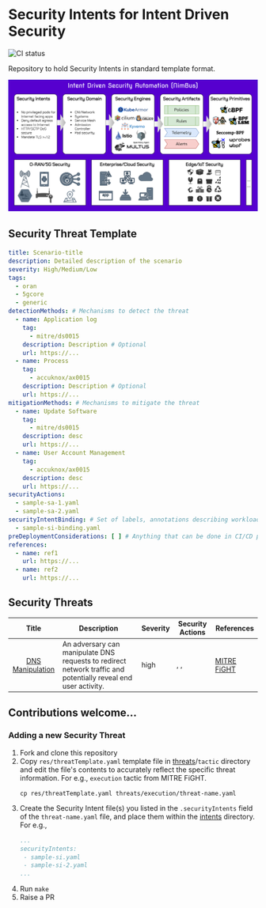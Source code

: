 <!-- THIS IS AN AUTO-GENERATED FILE by ./scripts/gendoc.sh. DO NOT EDIT MANUALLY -->

# Security Intents for Intent Driven Security

![CI status](https://github.com/5GSEC/security-intents/actions/workflows/ci-verify.yml/badge.svg)

Repository to hold Security Intents in standard template format.

![](res/nimbus.png)

## Security Threat Template
```yaml
title: Scenario-title
description: Detailed description of the scenario
severity: High/Medium/Low
tags:
  - oran
  - 5gcore
  - generic
detectionMethods: # Mechanisms to detect the threat
  - name: Application log
    tag:
      - mitre/ds0015
    description: Description # Optional
    url: https://...
  - name: Process
    tag:
      - accuknox/ax0015
    description: Description # Optional
    url: https://...
mitigationMethods: # Mechanisms to mitigate the threat
  - name: Update Software
    tag:
      - mitre/ds0015
    description: desc
    url: https://...
  - name: User Account Management
    tag:
      - accuknox/ax0015
    description: desc
    url: https://...
securityActions:
  - sample-sa-1.yaml
  - sample-sa-2.yaml
securityIntentBinding: # Set of labels, annotations describing workloads who would be impacted by this threat
  - sample-si-binding.yaml
preDeploymentConsiderations: [ ] # Anything that can be done in CI/CD pipelines that can alleviate this threat
references:
  - name: ref1
    url: https://...
  - name: ref2
    url: https://...
```

## Security Threats

| Title | Description | Severity | Security Actions | References |
|:-----:|-------------|----------|------------|------------|
   | [DNS Manipulation](threats/mitre/dnsManipulation.yaml) | An adversary can manipulate DNS requests to redirect network traffic and potentially reveal end user activity. | high | , , |[MITRE FiGHT](https://fight.mitre.org/techniques/FGT5006) |

## Contributions welcome...

### Adding a new Security Threat

1. Fork and clone this repository
2. Copy `res/threatTemplate.yaml` template file in [threats](threats)/`tactic` directory and edit the file's contents to
   accurately reflect the specific threat information. For e.g., `execution` tactic from MITRE FiGHT.
   ```shell
   cp res/threatTemplate.yaml threats/execution/threat-name.yaml
    ```
3. Create the Security Intent file(s) you listed in the `.securityIntents` field of the `threat-name.yaml` file, and
   place them within the [intents](intents) directory. For e.g.,
   ```yaml
   ...
   securityIntents:
    - sample-si.yaml 
    - sample-si-2.yaml 
   ...
   ```
4. Run `make`
5. Raise a PR
